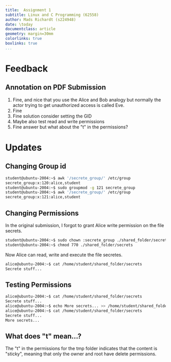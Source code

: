 ```yaml
---
title:  Assignment 1
subtitle: Linux and C Programming (62558)
author: Mads Richardt (s224948)
date: \today
documentclass: article
geometry: margin=30mm
colorlinks: true 
boxlinks: true
...
```


# Feedback
## Annotation on PDF Submission
1. Fine, and nice that you use the Alice and Bob analogy but normally the actor trying to get unauthorized access is
called Eve.
2. Fine
3. Fine solution consider setting the GID
4. Maybe also test read and write permissions
5. Fine answer but what about the "t" in the permissions?

# Updates

## Changing Group id
```sh 
student@ubuntu-2004:~$ awk '/secrete_group/' /etc/group
secrete_group:x:120:alice,student
student@ubuntu-2004:~$ sudo groupmod -g 121 secrete_group
student@ubuntu-2004:~$ awk '/secrete_group/' /etc/group
secrete_group:x:121:alice,student
```
## Changing Permissions 
In the original submission, I forgot to grant Alice write permission on the file secrets.
```sh
student@ubuntu-2004:~$ sudo chown :secrete_group ./shared_folder/secrets 
student@ubuntu-2004:~$ chmod 770 ./shared_folder/secrets 
``` 
Now Alice can read, write and execute the file secretes.

```bash
alice@ubuntu-2004:~$ cat /home/student/shared_folder/secrets 
Secrete stuff...

```

## Testing Permissions
```sh
alice@ubuntu-2004:~$ cat /home/student/shared_folder/secrets 
Secrete stuff...
alice@ubuntu-2004:~$ echo More secrets... >> /home/student/shared_folder/secrets 
alice@ubuntu-2004:~$ cat /home/student/shared_folder/secrets 
Secrete stuff...
More secrets...
```

## What does "t" mean...?
The "t" in the permissions for the tmp folder indicates that the content is "sticky", meaning that only the owner and root have delete permissions. 